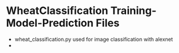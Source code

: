 # WheatClassification Training-Model-Prediction Files
* wheat_classification.py used for image classification with alexnet
* 
